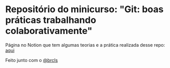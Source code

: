 # Repositório do minicurso: "Git: boas práticas trabalhando colaborativamente"

Página no Notion que tem algumas teorias e a prática realizada desse repo: [aqui](https://icmcjunior.notion.site/Palestra-Git-boas-pr-ticas-trabalhando-colaborativamente-b2c845d55dc34c078798d93c12107fa8)

Feito junto com o [@brcls](https://github.com/brcls)